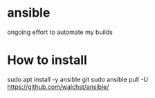 # ansible
ongoing effort to automate my builds

# How to install
sudo apt install -y ansible git
sudo ansible pull -U https://github.com/walchst/ansible/
